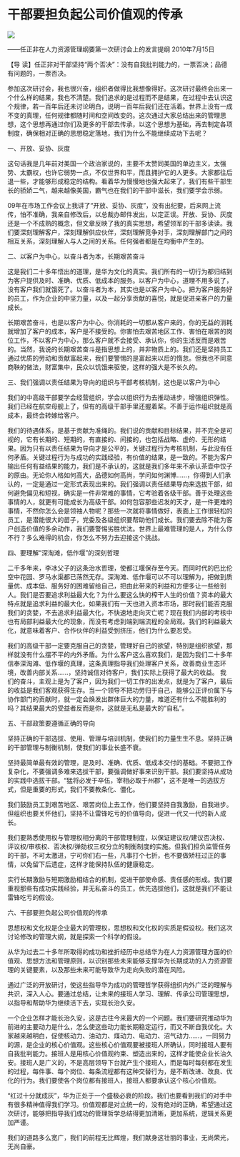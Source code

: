# 干部要担负起公司价值观的传承
<img class="pv" src="https://api.visitor.plantree.me/visitor-badge/pv?namespace=plantree.me&key=renzhengfei-speeches/干部要担负起公司价值观的传承.md">



——任正非在人力资源管理纲要第一次研讨会上的发言提纲
2010年7月15日



【导  读】任正非对干部坚持“两个否决”：没有自我批判能力的，一票否决；品德有问题的，一票否决。



参加这次研讨会，我也很兴奋，组织者做得比我想像得好。这次研讨最终会出来一个什么样的结果，我也不清楚。我们追求的是过程而不是结果，在过程中去认识这个规律，若一百年后还未讨论明白，说明一百年后我们还在活着。世界上没有一成不变的真理，任何规律都随时间和空间改变的。这次通过大家总结出来的管理思想，这个思想再通过你们及更多的干部去传承，以这个思想为基础，再去制定各项制度，确保相对正确的思想稳定落地，我们为什么不能继续成功下去呢？

一、开放、妥协、灰度

这句话我是几年前对美国一个政治家说的，主要不太赞同美国的单边主义，太强势、太霸权，也许它弱势一点，不仅世界和平，而且拥护它的人更多。大家都往后退一些，才能够形成稳定的结构。看着华为慢慢地也强大起来了，我们有些干部生长的骄娇二气，越来越像美国，霸气也在我们的干部中滋长，我们要学会示弱。

09年在市场工作会议上我讲了“开放、妥协、灰度”，没有出纪要，后来网上流传，怕不准确，我亲自修改后，以总裁办邮件发出，以定正误。开放、妥协、灰度还是一个不成熟的概念，但文章反映了我的真实思想，希望领军的干部多读读。我们要深刻理解客户，深刻理解供应伙伴，深刻理解竞争对手，深刻理解部门之间的相互关系，深刻理解人与人之间的关系。任何强者都是在均衡中产生的。

二、以客户为中心，以奋斗者为本，长期艰苦奋斗

这是我们二十多年悟出的道理，是华为文化的真实。我们所有的一切行为都归结到为客户提供及时、准确、优质、低成本的服务。以客户为中心，道理不用多说了，没有客户我们就饿死了。以奋斗者为本，其实也是以客户为中心。把为客户服务好的员工，作为企业的中坚力量，以及一起分享贡献的喜悦，就是促进亲客户的力量成长。

长期艰苦奋斗，也是以客户为中心。你消耗的一切都从客户来的，你的无益的消耗就增加了客户的成本，客户是不接受的。你害怕去艰苦地区工作、害怕在艰苦的岗位工作，不以客户为中心，那么客户就不会接受、承认你，你的生活反而是艰苦的。当然，我说的长期艰苦奋斗是指思想上的，并非物质上的。我们还是坚持员工通过优质的劳动和贡献富起来，我们要警惕的是富起来以后的惰怠。但我也不同意商鞅的做法，财富集中，民众以饥饿来驱使，这样的强大是不长久的。

三、我们强调以责任结果为导向的组织与干部考核机制，这也是以客户为中心

我们的中高级干部要学会经营组织，学会以组织行为去推动进步，增强组织弹性。我们已经在航空母舰上了，但有的高级干部手里还握着桨。不善于运作组织就是高成本，最终会转嫁给客户。

我们的待遇体系，是基于贡献为准绳的。我们说的贡献和目标结果，并不完全是可视的，它有长期的、短期的，有直接的、间接的，也包括战略、虚的、无形的结果。因为只有以责任结果为导向才是公平的，关键过程行为考核机制，与此没有任何矛盾。关键过程行为与成功的实践经验，有价值的结果，是一致的。不能为客户输出任何有益结果的能力，我们是不承认的，这就是我们多年来不承认茶壶中饺子的原由。无论你人格如何高大，品德如何高尚，学问如何渊博……，你得到人们承认的，一定是通过一定形式表现出来的。我们强调以责任结果导向来选拔干部，如何避免偏见和短视，确实是一件非常难的事情，它考验着各级干部。善于处理这些事情的人，就更有可能成长为高级干部。如何包容那些迟发的天才，是一件更难的事情，不然你怎么会是领袖人物呢？那些一次就将事情做好，表面上工作很轻松的员工，是潜能很大的苗子，党委及各级组织要帮助他们成长。我们要去除不能为客户创造价值的多余动作，我们要警惕劣胜优汰。世界上最难管理的是人，为什么你不行？多么难得的机会，你怎么不努力去迎接这个挑战。

四、要理解“深淘滩，低作堰”的深刻哲理

二千多年来，李冰父子的这条治水哲理，使都江堰保存至今天。而同时代的巴比伦空中花园、罗马水渠都已荡然无存。深淘滩、低作堰可以不可以理解为，把做到质量优、成本低、服务好的困难留给自己，把由此带来的利益和方便多让一些给别人。我们是否要追求利益最大化？为什么要这么快的榨干人生的价值？资本的最大特点就是追求利益的最大化，如果我们有一天也进入资本市场，那时我们能否克服我们的贪婪，不去追求利益最大化，不快速地走向灭亡呢？现在我们内部的考核中也有局部利益最大化的现象，而没有考虑到端到端流程的全局观。我们的利益最大化，就意味着客户、合作伙伴的利益受到挤压，他们为什么要忍受。

我们的高级干部一定要克服自己的贪婪，管理好自己的欲望，特别是组织欲望，那样就没有什么摆不平的内外矛盾。为什么客户这么喜欢我们，是因为我们二十多年信奉深淘滩、低作堰的真理，这条真理指导我们处理客户关系，改善商业生态环境，改善内部关系……，坚持诚信对待客户，我们实际上获得了最大的收益。 我们的奋斗，主观上是为了客户，因为我们一切工作的出发点，就是为了客户，最后的收益是我们客观获得生存。当一个领导不把功劳归于自己，能够公正评价属下与协作部门的贡献时，就一定会焕发出群体巨大的力量，难道还有什么不能胜利的吗？其结果最大的受益者反而是你，这就是无私是最大的“自私”。

五、干部政策要遵循正确的导向

坚持正确的干部选拔、使用、管理与培训机制，使我们的力量生生不息。坚持正确的干部管理与制衡机制，使我们的事业长盛不衰。

坚持最简单最有效的管理，是及时、准确、优质、低成本交付的基础。不要把工作复杂化，不要强调多难来选拔干部，要强调做好事来识别干部。我们要坚持从成功的实践中选拔干部。“猛将必发于卒伍，宰相必取于州郡”，这不是唯一的选拔方式，但是重要的形式，我们不要教条化、僵化。

我们鼓励员工到艰苦地区、艰苦岗位上去工作，他们要坚持自我激励，自我进步。但组织也要关怀他们，坚持不让雷锋吃亏的价值导向，促进一代又一代的新人成长。

我们要熟悉使用权与管理权相分离的干部管理制度，以保证建议权/建议否决权、评议权/审核权、否决权/弹劾权三权分立的制衡制度的实施。但我们担负监管任务的干部，不可太激进，宁可你们右一些，凡事打个七折，也不要做矫枉过正的事情，以免留下后遗症，这样才能保持队伍的健康稳定。

实行长期激励与短期激励相结合的机制，促进干部使命感、责任感的形成。我们要重视那些有成功实践经验，并无私奋斗的员工，优先选拔他们，这就是我们不能让雷锋吃亏的假设。

六、干部要担负起公司价值观的传承

思想权和文化权是企业最大的管理权，思想权和文化权的实质是假设权。我们这次讨论修改的管理大纲，就是探索一个科学的假设。

从华为过去二十多年所取得的成功和挫折经历中总结华为在人力资源管理方面的价值观、思想方法和管理原则，以识别那些未来能够支撑华为长期成功的人力资源管理的关键要素，以及那些未来可能导致华为走向失败的潜在风险。

通过广泛的开放研讨，使这些指导华为成功的管理哲学获得组织内外广泛的理解与共识，深入人心。要通过总结，让未来的接班人学习、理解、传承公司管理思想，以指导和帮助华为继续活下去，实现长治久安。

一个企业怎样才能长治久安，这是古往今来最大的一个问题。我们要研究推动华为前进的主要动力是什么，怎么使这些动力能长期稳定运行，而又不断自我优化。大家越来越明白，促使核动力、油动力、煤动力、电动力、沼气动力……，一同努力的源，是企业的核心价值观。这些核心价值观要被接班人所确认，同时接班人要有自我批判能力。接班人是用核心价值观约束、塑造出来的，这样才能使企业长治久安。接班人是广义的，不是高层领导下台就产生个接班人，而是每时每刻都在发生的过程，每件事、每个岗位、每条流程都有这种交替行为，是不断改进、改良、优化的行为。我们要使各个岗位都有接班人，接班人都要承认这个核心价值观。

“红过十分就成灰”，华为正处于一个盛极必衰的阶段。我们也要看到我们的对手中有很多精神值得我们学习。价值观都是对立统一的，没有绝对的正确，希望通过这次研讨，能够把指导我们成功的管理哲学总结得更加清晰，更加系统，逻辑关系更加严谨。

我们的道路多么宽广，我们的前程无比辉煌，我们献身这壮丽的事业，无尚荣光，无尚自豪。
